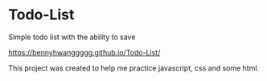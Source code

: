 # Todo-List

Simple todo list with the ability to save

https://bennyhwanggggg.github.io/Todo-List/

This project was created to help me practice javascript, css and some html.

